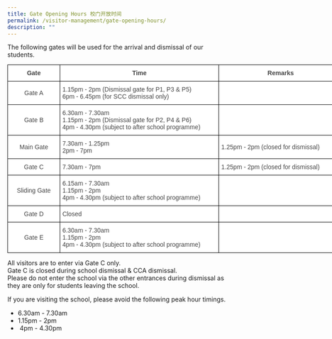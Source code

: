```yaml
---
title: Gate Opening Hours 校门开放时间
permalink: /visitor-management/gate-opening-hours/
description: ""
---
```

The following gates will be used for the arrival and dismissal of our students.

<style type="text/css">
.tg  {border-collapse:collapse;border-spacing:0;margin:0px auto;}
.tg td{border-color:black;border-style:solid;border-width:1px;font-family:Arial, sans-serif;font-size:14px;
  overflow:hidden;padding:10px 5px;word-break:normal;}
.tg th{border-color:black;border-style:solid;border-width:1px;font-family:Arial, sans-serif;font-size:14px;
  font-weight:normal;overflow:hidden;padding:10px 5px;word-break:normal;}
.tg .tg-ncov{background-color:#FFF;color:#454545;text-align:center;vertical-align:middle}
.tg .tg-cuqa{background-color:#FFF;color:#454545;font-weight:bold;text-align:center;vertical-align:middle}
.tg .tg-sdzj{background-color:#FFF;color:#454545;text-align:left;vertical-align:middle}
</style>
<table class="tg" style="undefined;table-layout: fixed; width: 756px">
<colgroup>
<col style="width: 118px">
<col style="width: 359px">
<col style="width: 279px">
</colgroup>
<tbody>
  <tr>
    <td class="tg-cuqa">Gate</td>
    <td class="tg-cuqa">Time</td>
    <td class="tg-cuqa">Remarks</td>
  </tr>
  <tr>
    <td class="tg-ncov">Gate A</td>
    <td class="tg-sdzj"> 1.15pm - 2pm <span style="background-color:initial">(Dismissal gate for P1, P3 &amp; P5)</span><br> 6pm - 6.45pm (for SCC dismissal only)</td>
    <td class="tg-sdzj"> </td>
  </tr>
  <tr>
    <td class="tg-ncov">Gate B</td>
    <td class="tg-sdzj"> 6.30am - 7.30am<br> 1.15pm - 2pm (Dismissal gate for P2, P4 &amp; P6)<br>4pm - 4.30pm (subject to after school programme)</td>
    <td class="tg-sdzj"> </td>
  </tr>
  <tr>
    <td class="tg-ncov"> Main Gate</td>
    <td class="tg-sdzj"> 7.30am - 1.25pm <br> 2pm - 7pm</td>
    <td class="tg-sdzj">  1.25pm - 2pm (closed for dismissal)</td>
  </tr>
  <tr>
    <td class="tg-ncov">Gate C</td>
    <td class="tg-sdzj">  7.30am - 7pm</td>
    <td class="tg-sdzj">1.25pm - 2pm (closed for dismissal)</td>
  </tr>
  <tr>
    <td class="tg-ncov">Sliding Gate</td>
    <td class="tg-sdzj">  6.15am - 7.30am<br> 1.15pm - 2pm<br>  4pm - 4.30pm (subject to after school programme)</td>
    <td class="tg-sdzj"> </td>
  </tr>
  <tr>
    <td class="tg-ncov">Gate D</td>
    <td class="tg-sdzj"> Closed</td>
    <td class="tg-sdzj"> </td>
  </tr>
  <tr>
    <td class="tg-ncov">Gate E</td>
    <td class="tg-sdzj">  6.30am - 7.30am<br>  1.15pm - 2pm<br>  4pm - 4.30pm (subject to after school programme)</td>
    <td class="tg-sdzj"> </td>
  </tr>
</tbody>
</table>


All visitors are to enter via Gate C only.    
Gate C is closed during school dismissal & CCA dismissal.    
Please do not enter the school via the other entrances during dismissal as they are only for students leaving the school.  

  

If you are visiting the school, please avoid the following peak hour timings.
*   6.30am - 7.30am
*   1.15pm - 2pm
*    4pm - 4.30pm